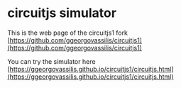 # circuitjs simulator
This is the web page of the circuitjs1 fork [https://github.com/ggeorgovassilis/circuitjs1](https://github.com/ggeorgovassilis/circuitjs1)

You can try the simulator here [https://ggeorgovassilis.github.io/circuitjs1/circuitjs.html](https://ggeorgovassilis.github.io/circuitjs1/circuitjs.html)